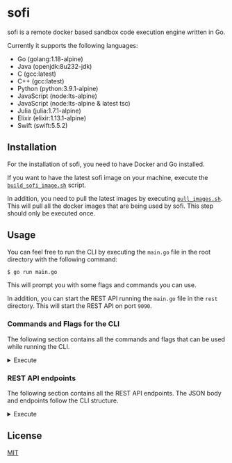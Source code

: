 # sofi

sofi is a remote docker based sandbox code execution engine written in Go.

Currently it supports the following languages:

- Go (golang:1.18-alpine)
- Java (openjdk:8u232-jdk)
- C (gcc:latest)
- C++ (gcc:latest)
- Python (python:3.9.1-alpine)
- JavaScript (node:lts-alpine)
- JavaScript (node:lts-alpine & latest tsc)
- Julia (julia:1.7.1-alpine)
- Elixir (elixir:1.13.1-alpine)
- Swift (swift:5.5.2)

## Installation

For the installation of sofi, you need to have Docker and Go installed.

If you want to have the latest sofi image on your machine, execute the [`build_sofi_image.sh`](https://github.com/vkotsiuba99/sofi/tree/master/build/build_sofi_image.sh) script.

In addition, you need to pull the latest images by executing [`pull_images.sh`](https://github.com/vkotsiuba99/sofi/tree/master/build/pull_images.sh). This will pull all the docker images that are being used by sofi. This step should only be executed once.

## Usage

You can feel free to run the CLI by executing the `main.go` file in the root directory with the following command:

```sh
$ go run main.go
```

This will prompt you with some flags and commands you can use.

In addition, you can start the REST API running the `main.go` file in the `rest` directory. This will start the REST API on port `9090`.

### Commands and Flags for the CLI

The following section contains all the commands and flags that can be used while running the CLI.

<details>
  <summary>Execute</summary>

  <p>
    The execute command will execute code in a containerized sandbox.
  </p>

  | Flag | Aliases | Description | Default |
  |---|---|---|---|
  | --language | -l, -lang | Set the language for the kira sandbox runner. | python |
  | --main | -m | Set the main file that should be executed first. | example code in runner struct |
  | --dir | -d | Set the specific directory that should be executed. | example code in runner struct |
</details>

### REST API endpoints

The following section contains all the REST API endpoints. The JSON body and endpoints follow the CLI structure.

<details>
  <summary>Execute</summary>

  <p>
    The execute endpoint will execute code in a containerized sandbox.
  </p>

This JSON structure is an example for the request body:
  ```json
  {
      "language": "python",
      "content": "print(\"42 Hello World\")"
  }
  ```
</details>

## License

[MIT](https://choosealicense.com/licenses/mit/)